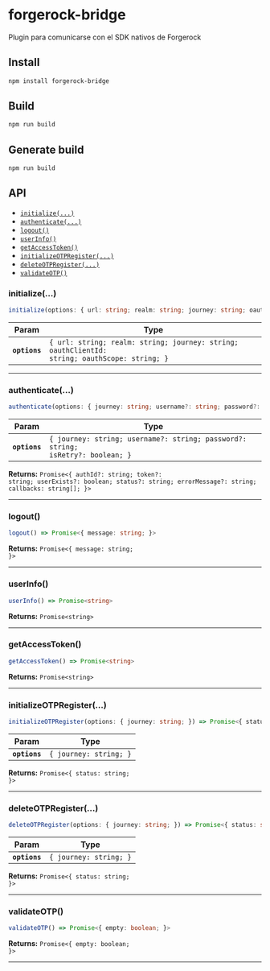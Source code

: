 # forgerock-bridge

Plugin para comunicarse con el SDK nativos de Forgerock

## Install

```bash
npm install forgerock-bridge
```

## Build

```bash
npm run build
```

## Generate build

```bash
npm run build
```

## API

<docgen-index>

* [`initialize(...)`](#initialize)
* [`authenticate(...)`](#authenticate)
* [`logout()`](#logout)
* [`userInfo()`](#userinfo)
* [`getAccessToken()`](#getaccesstoken)
* [`initializeOTPRegister(...)`](#initializeotpregister)
* [`deleteOTPRegister(...)`](#deleteotpregister)
* [`validateOTP()`](#validateotp)

</docgen-index>

<docgen-api>
<!--Update the source file JSDoc comments and rerun docgen to update the docs below-->

### initialize(...)

```typescript
initialize(options: { url: string; realm: string; journey: string; oauthClientId: string; oauthScope: string; }) => Promise<void>
```

| Param         | Type                                                                                                     |
| ------------- | -------------------------------------------------------------------------------------------------------- |
| **`options`** | <code>{ url: string; realm: string; journey: string; oauthClientId: string; oauthScope: string; }</code> |

--------------------


### authenticate(...)

```typescript
authenticate(options: { journey: string; username?: string; password?: string; isRetry?: boolean; }) => Promise<{ authId?: string; token?: string; userExists?: boolean; status?: string; errorMessage?: string; callbacks: string[]; }>
```

| Param         | Type                                                                                       |
| ------------- | ------------------------------------------------------------------------------------------ |
| **`options`** | <code>{ journey: string; username?: string; password?: string; isRetry?: boolean; }</code> |

**Returns:** <code>Promise&lt;{ authId?: string; token?: string; userExists?: boolean; status?: string; errorMessage?: string; callbacks: string[]; }&gt;</code>

--------------------


### logout()

```typescript
logout() => Promise<{ message: string; }>
```

**Returns:** <code>Promise&lt;{ message: string; }&gt;</code>

--------------------


### userInfo()

```typescript
userInfo() => Promise<string>
```

**Returns:** <code>Promise&lt;string&gt;</code>

--------------------


### getAccessToken()

```typescript
getAccessToken() => Promise<string>
```

**Returns:** <code>Promise&lt;string&gt;</code>

--------------------


### initializeOTPRegister(...)

```typescript
initializeOTPRegister(options: { journey: string; }) => Promise<{ status: string; }>
```

| Param         | Type                              |
| ------------- | --------------------------------- |
| **`options`** | <code>{ journey: string; }</code> |

**Returns:** <code>Promise&lt;{ status: string; }&gt;</code>

--------------------


### deleteOTPRegister(...)

```typescript
deleteOTPRegister(options: { journey: string; }) => Promise<{ status: string; }>
```

| Param         | Type                              |
| ------------- | --------------------------------- |
| **`options`** | <code>{ journey: string; }</code> |

**Returns:** <code>Promise&lt;{ status: string; }&gt;</code>

--------------------


### validateOTP()

```typescript
validateOTP() => Promise<{ empty: boolean; }>
```

**Returns:** <code>Promise&lt;{ empty: boolean; }&gt;</code>

--------------------

</docgen-api>
